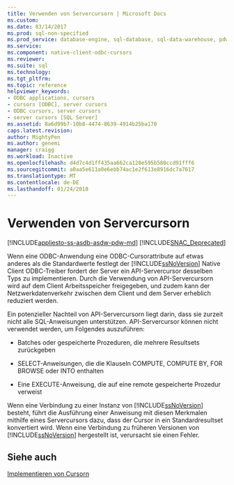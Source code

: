 ```yaml
---
title: Verwenden von Servercursorn | Microsoft Docs
ms.custom: 
ms.date: 03/14/2017
ms.prod: sql-non-specified
ms.prod_service: database-engine, sql-database, sql-data-warehouse, pdw
ms.service: 
ms.component: native-client-odbc-cursors
ms.reviewer: 
ms.suite: sql
ms.technology: 
ms.tgt_pltfrm: 
ms.topic: reference
helpviewer_keywords:
- ODBC applications, cursors
- cursors [ODBC], server cursors
- ODBC cursors, server cursors
- server cursors [SQL Server]
ms.assetid: 8a6d99b7-10b8-4474-8639-4914b25ba170
caps.latest.revision: 
author: MightyPen
ms.author: genemi
manager: craigg
ms.workload: Inactive
ms.openlocfilehash: d4d7c4d1ff435aa662ca128e595b580ccd91fff6
ms.sourcegitcommit: a0aa5e611a0e6ebb74ac1e2f613e8916dc7a7617
ms.translationtype: MT
ms.contentlocale: de-DE
ms.lasthandoff: 01/24/2018
---
```

# <a name="using-server-cursors"></a>Verwenden von Servercursorn
[!INCLUDE[appliesto-ss-asdb-asdw-pdw-md](../../../includes/appliesto-ss-asdb-asdw-pdw-md.md)]
[!INCLUDE[SNAC_Deprecated](../../../includes/snac-deprecated.md)]

  Wenn eine ODBC-Anwendung eine ODBC-Cursorattribute auf etwas anderes als die Standardwerte festlegt der [!INCLUDE[ssNoVersion](../../../includes/ssnoversion-md.md)] Native Client ODBC-Treiber fordert der Server ein API-Servercursor desselben Typs zu implementieren. Durch die Verwendung von API-Servercursorn wird auf dem Client Arbeitsspeicher freigegeben, und zudem kann der Netzwerkdatenverkehr zwischen dem Client und dem Server erheblich reduziert werden.  
  
 Ein potenzieller Nachteil von API-Servercursorn liegt darin, dass sie zurzeit nicht alle SQL-Anweisungen unterstützen. API-Servercursor können nicht verwendet werden, um Folgendes auszuführen:  
  
-   Batches oder gespeicherte Prozeduren, die mehrere Resultsets zurückgeben  
  
-   SELECT-Anweisungen, die die Klauseln COMPUTE, COMPUTE BY, FOR BROWSE oder INTO enthalten  
  
-   Eine EXECUTE-Anweisung, die auf eine remote gespeicherte Prozedur verweist  
  
 Wenn eine Verbindung zu einer Instanz von [!INCLUDE[ssNoVersion](../../../includes/ssnoversion-md.md)] besteht, führt die Ausführung einer Anweisung mit diesen Merkmalen mithilfe eines Servercursors dazu, dass der Cursor in ein Standardresultset konvertiert wird. Wenn eine Verbindung zu früheren Versionen von [!INCLUDE[ssNoVersion](../../../includes/ssnoversion-md.md)] hergestellt ist, verursacht sie einen Fehler.  
  
## <a name="see-also"></a>Siehe auch  
 [Implementieren von Cursorn](../../../relational-databases/native-client-odbc-cursors/implementation/how-cursors-are-implemented.md)  
  
  

